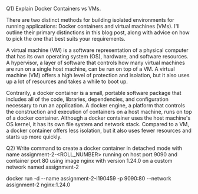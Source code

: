 Q1) Explain Docker Containers vs VMs.

There are two distinct methods for building isolated environments for running applications: Docker containers and virtual machines (VMs). I'll outline their primary distinctions in this blog post, along with advice on how to pick the one that best suits your requirements.

A virtual machine (VM) is a software representation of a physical computer that has its own operating system (OS), hardware, and software resources. A hypervisor, a layer of software that controls how many virtual machines are run on a single host machine, can be run on top of a VM. A virtual machine (VM) offers a high level of protection and isolation, but it also uses up a lot of resources and takes a while to boot up.

Contrarily, a docker container is a small, portable software package that includes all of the code, libraries, dependencies, and configuration necessary to run an application. A docker engine, a platform that controls the construction and execution of containers on a host machine, runs on top of a docker container. Although a docker container uses the host machine's OS kernel, it has its own file system and network stack. Compared to a VM, a docker container offers less isolation, but it also uses fewer resources and starts up more quickly.

Q2) Write command to create a docker container in detached mode with name assignment-2-<ROLL_NUMBER> running on host port 9090 and container port 80 using image nginx with version 1.24.0 on a custom network named assignment-2

docker run -d --name assignment-2-I190459 -p 9090:80 --network assignment-2 nginx:1.24.0
